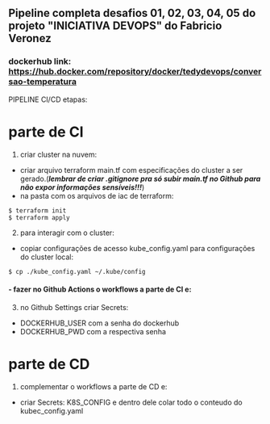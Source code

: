 ## Pipeline completa desafios 01, 02, 03, 04, 05 do projeto "INICIATIVA DEVOPS" do Fabricio Veronez
### dockerhub link: https://hub.docker.com/repository/docker/tedydevops/conversao-temperatura
PIPELINE CI/CD etapas:
# parte de CI
 1) criar cluster na nuvem: 
 - criar arquivo terraform main.tf com especificações do cluster a ser gerado.(***lembrar de criar .gitignore pra só subir main.tf no Github para não expor informações sensíveis!!!***)
 - na pasta com os arquivos de iac de terraform:
~~~linux
$ terraform init
$ terraform apply
~~~
 2) para interagir com o cluster: 
 - copiar configurações de acesso kube_config.yaml para configurações do cluster local:
~~~linux
$ cp ./kube_config.yaml ~/.kube/config
~~~
 #### - fazer no Github Actions o workflows a parte de CI e:
 3) no Github Settings criar Secrets: 
  - DOCKERHUB_USER com a senha do dockerhub
  - DOCKERHUB_PWD com a respectiva senha

# parte de CD
 1) complementar o workflows a parte de CD e:
 - criar Secrets: K8S_CONFIG  e dentro dele colar todo o conteudo do kubec_config.yaml
